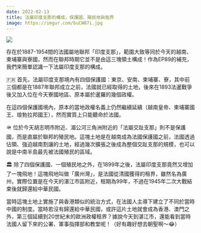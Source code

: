 ```yaml
---
date: 2022-02-13
title: 法屬印度支那的構成，保護國、殖民地與租界
image: https://imgur.com/buCW07i.jpg
---
```

![](https://imgur.com/buCW07i.jpg)

存在於1887-1954間的法國屬地聯邦「印度支那」，範圍大致等同於今天的越南、柬埔寨與寮國，然而在聯邦時期它並不是由這三塊領土構成！作為EP89的補充，我們來簡單認識一下法屬印度支那的構成。

🇫🇷 首先，法屬印度支那境內有四個保護國：東京、安南、柬埔寨、寮，其中前三個都是在1887年聯邦成立之前，法國就已經取得的土地，後來在1893法暹戰爭後又加入位在今天寮國地區、原本屬於暹羅的幾個政權。

在這四個保護國境內，原本的當地政權名義上仍然繼續延續（越南皇帝、柬埔寨國王、琅勃拉邦國王），然而實質上只能聽命於法國。

🪖 位於今天胡志明市附近、湄公河三角洲附近的「法屬交趾支那」則不是保護國，而是直屬於聯邦的殖民地。這塊土地是在越南成為法國保護國之前，法國透過佔領、強迫越南割讓的土地，經過幾次擴張之後成為整個交趾支那的規模，也可以說是中南半島最先被法國殖民的區域。

🏛️ 除了四個保護國、一個殖民地之外，在1899年之後，法屬印度支那竟然又增加了一塊飛地！這塊飛地叫做「廣州灣」，是法國從清國獲得的租界，雖然名為廣州，實際位置是在今天的湛江市區附近，租期為99年，不過在1945年二次大戰結束後就歸還給中華民國。

當時這塊土地上實施了與香港類似的統治方式，在法國人主導下建立了不同於當時中國的制度。當時若沒有歸還給中華民國，或許這片土地就會成為香港、澳門之外，第三個延續到20世紀末的歐洲政權租界？據說今天到湛江市，還能看到當時法國人留下來的公署、軍事指揮部和教堂呢！（好有趣好想去朝聖啊～😂）